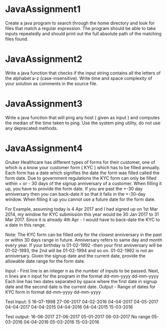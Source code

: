 # JavaAssignment1
Create a java program to search through the home directory and look for files that match a regular expression. 
The program should be able to take inputs repeatedly and should print out the full absolute path of the matching files found.

# JavaAssignment2
Write a java function that checks if the input string contains all the letters of the alphabet a-z (case-insensitive). 
Write time and space complexity of your solution as comments in the source file.

# JavaAssignment3
Write a java function that will ping any host ( given as input ) and computes the median of the time taken to ping.
Use the system ping utility, do not use any deprecated methods.

# JavaAssignment4
Gruber Healthcare has different types of forms for their customer, one of which is a know your customer form ( KYC ) which has to be filled annually. Each form has a date which signifies the date the form was filled called the form date.
Due to government regulations the KYC form can only be filled within + or - 30 days of the signup anniversary of a customer. When filling it up, you have to provide the form date. If you are past the +-30 day anniversary then you can back-date it so that it falls in the +-30-day window. When filling it up you cannot use a future date for the form date.

For Example, assuming today is 4 Apr 2017 and I had signed up on 1st Mar 2014, my window for KYC submission this year would be 30 Jan 2017 to 31 Mar 2017. Since it is already 4th Apr - I would have to back-date the KYC to a date in this range.

Note: The KYC form can be filled only for the closest anniversary in the past or within 30 days range in future.
Anniversary refers to same day and month every year. If your birthday is 01-02-1992 -then your first anniversary will be 01-02-1993, the 2nd will be 01-02-1994 and so on. 01-02-1992 is not an anniversary.
Given the signup date and the current date, provide the allowable date range for the form date.

Input - First line is an integer n as the number of inputs to be passed. Next, n lines are n input for the program in the format dd-mm-yyyy dd-mm-yyyy Each line has two dates separated by space where the first date in signup date and the second date is the current date.
Output - Range of dates for KYC form in format dd-mm-yyyy dd-mm-yyyy

Test Input:
5
16-07-1998 27-06-2017
04-02-2016 04-04-2017
04-05-2017 04-04-2017
04-04-2015 04-04-2016
04-04-2015 15-03-2016

Test output:
16-06-2017 27-06-2017
05-01-2017 06-03-2017
No range
05-03-2016 04-04-2016
05-03-2016 15-03-2016
